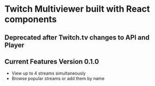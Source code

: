 # Twitch Multiviewer built with React components
## Deprecated after Twitch.tv changes to API and Player
## Current Features Version 0.1.0

- View up to 4 streams simultaneously
- Browse popular streams or add them by name
